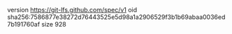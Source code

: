 version https://git-lfs.github.com/spec/v1
oid sha256:7586877e38272d76443525e5d98a1a2906529f3b1b69abaa0036ed7b191760af
size 928
